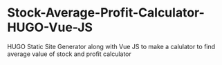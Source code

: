 # Stock-Average-Profit-Calculator-HUGO-Vue-JS
HUGO Static Site Generator along with Vue JS to make a calulator to find average value of stock and profit calculator
